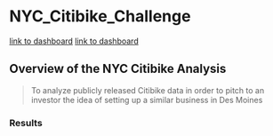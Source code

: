 # NYC_Citibike_Challenge

[link to dashboard](https://public.tableau.com/app/profile/juan.de.haro/viz/Citibike-Challlenge14/Story1?publish=yes "Challenge Stories")
[link to dashboard](https://public.tableau.com/app/profile/juan.de.haro/viz/Citibikes-1/NYCStory?publish=yes "link to module stories")

## Overview of the NYC Citibike Analysis

> To analyze publicly released Citibike data in order to pitch to an investor the idea of setting up a similar business in Des Moines

### Results


